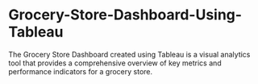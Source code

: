 # Grocery-Store-Dashboard-Using-Tableau
The Grocery Store Dashboard created using Tableau is a visual analytics tool that provides a comprehensive overview of key metrics and performance indicators for a grocery store.
